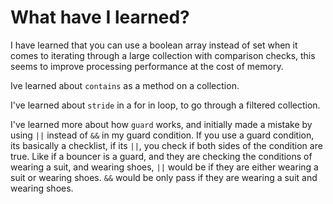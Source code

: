 # What have I learned?

I have learned that you can use a boolean array instead of set when it comes to iterating through a large collection with comparison checks, this seems to improve processing performance at the cost of memory.

Ive learned about `contains` as a method on a collection.

I've learned about `stride` in a for in loop, to go through a filtered collection.

I've learned more about how `guard` works, and initially made a mistake by using `||` instead of `&&` in my guard condition. If you use a guard condition, its basically a checklist, if its `||`, you check if both sides of the condition are true. Like if a bouncer is a guard, and they are checking the conditions of wearing a suit, and wearing shoes, `||` would be if they are either wearing a suit or wearing shoes. `&&` would be only pass if they are wearing a suit and wearing shoes.
